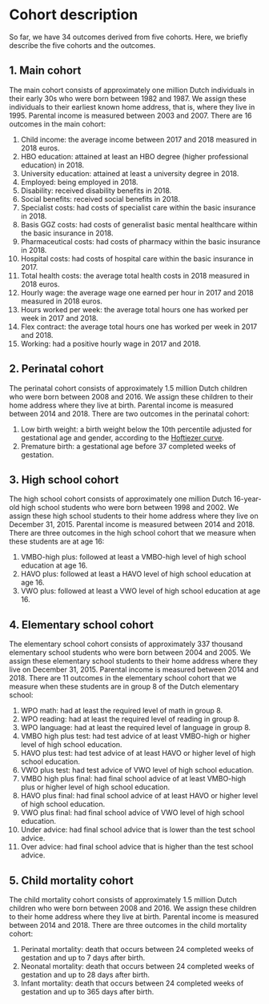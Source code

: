 # Cohort description
So far, we have 34 outcomes derived from five cohorts. Here, we briefly describe the five cohorts and the outcomes. 

## 1. Main cohort
The main cohort consists of approximately one million Dutch individuals in their early 30s who were born between 1982 and 1987. We assign these individuals to their earliest known home address, that is, where they live in 1995. Parental income is measured between 2003 and 2007. There are 16 outcomes in the main cohort:

1. Child income: the average income between 2017 and 2018 measured in 2018 euros.
2. HBO education: attained at least an HBO degree (higher professional education) in 2018.
3. University education: attained at least a university degree in 2018.
4. Employed: being employed in 2018.
5. Disability: received disability benefits in 2018. 
6. Social benefits: received social benefits in 2018.
7. Specialist costs: had costs of specialist care within the basic insurance in 2018.
8. Basis GGZ costs: had costs of generalist basic mental healthcare within the basic insurance in 2018. 
9. Pharmaceutical costs: had costs of pharmacy within the basic insurance in 2018.
10. Hospital costs: had costs of hospital care within the basic insurance in 2017.
11. Total health costs: the average total health costs in 2018 measured in 2018 euros.
12. Hourly wage: the average wage one earned per hour in 2017 and 2018 measured in 2018 euros.
13. Hours worked per week: the average total hours one has worked per week in 2017 and 2018.
14. Flex contract: the average total hours one has worked per week in 2017 and 2018.
15. Working: had a positive hourly wage in 2017 and 2018. 

## 2. Perinatal cohort
The perinatal cohort consists of approximately 1.5 million Dutch children who were born between 2008 and 2016. We assign these children to their home address where they live at birth. Parental income is measured between 2014 and 2018. There are two outcomes in the perinatal cohort:

1. Low birth weight: a birth weight below the 10th percentile adjusted for gestational age and gender, according to the [Hoftiezer curve]( https://github.com/sodascience/kansenkaart_preprocessing/blob/cbs_updated/resources/Hoftiezer_Geboortegewicht%20curves.xlsx). 
2. Premature birth: a gestational age before 37 completed weeks of gestation. 

## 3. High school cohort
The high school cohort consists of approximately one million Dutch 16-year-old high school students who were born between 1998 and 2002. We assign these high school students to their home address where they live on December 31, 2015. Parental income is measured between 2014 and 2018. There are three outcomes in the high school cohort that we measure when these students are at age 16:

1. VMBO-high plus: followed at least a VMBO-high level of high school education at age 16.
2. HAVO plus: followed at least a HAVO level of high school education at age 16.
3. VWO plus: followed at least a VWO level of high school education at age 16.

## 4. Elementary school cohort
The elementary school cohort consists of approximately 337 thousand elementary school students who were born between 2004 and 2005. We assign these elementary school students to their home address where they live on December 31, 2015. Parental income is measured between 2014 and 2018. There are 11 outcomes in the elementary school cohort that we measure when these students are in group 8 of the Dutch elementary school:

1. WPO math: had at least the required level of math in group 8.
2. WPO reading: had at least the required level of reading in group 8.
3. WPO language: had at least the required level of language in group 8.
4. VMBO high plus test: had test advice of at least VMBO-high or higher level of high school education.
5. HAVO plus test: had test advice of at least HAVO or higher level of high school education.
6. VWO plus test: had test advice of VWO level of high school education.
7. VMBO high plus final: had final school advice of at least VMBO-high plus or higher level of high school education.
8. HAVO plus final: had final school advice of at least HAVO or higher level of high school education.
9. VWO plus final: had final school advice of VWO level of high school education.
10. Under advice: had final school advice that is lower than the test school advice.
11. Over advice: had final school advice that is higher than the test school advice.

## 5. Child mortality cohort
The child mortality cohort consists of approximately 1.5 million Dutch children who were born between 2008 and 2016. We assign these children to their home address where they live at birth. Parental income is measured between 2014 and 2018. There are three outcomes in the child mortality cohort:

1. Perinatal mortality: death that occurs between 24 completed weeks of gestation and up to 7 days after birth.
2. Neonatal mortality: death that occurs between 24 completed weeks of gestation and up to 28 days after birth.
3. Infant mortality: death that occurs between 24 completed weeks of gestation and up to 365 days after birth.
